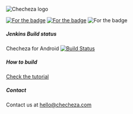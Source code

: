 ![Checheza logo](http://checheza.com/img/purple_checheza_logo.png)

[![For the badge](https://forthebadge.com/images/badges/built-with-love.svg)](http://checheza.com) [![For the badge](https://forthebadge.com/images/badges/uses-badges.svg)](http://checheza.com) ![For the badge](https://forthebadge.com/images/badges/made-with-javascript.svg)

##### Jenkins Build status
Checheza for Android
[![Build Status](http://83.253.32.189/jenkins/job/Laralearning/job/laraland-android/badge/icon)](http://83.253.32.189/jenkins/job/Laralearning/job/laraland-android/lastSuccessfulBuild/artifact/platforms/android/build/outputs/apk/android-armv7-debug.apk)

##### How to build
[Check the tutorial](https://github.com/checheza/checheza-core/wiki/Running-and-building-app)

##### Contact
Contact us at hello@checheza.com
